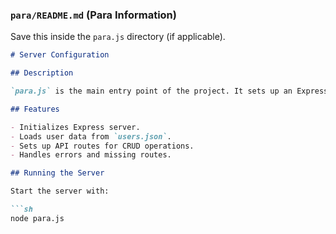 
###  `para/README.md` (Para Information)
Save this inside the `para.js` directory (if applicable).  

```markdown
# Server Configuration

## Description

`para.js` is the main entry point of the project. It sets up an Express server and defines routes for managing users.

## Features

- Initializes Express server.
- Loads user data from `users.json`.
- Sets up API routes for CRUD operations.
- Handles errors and missing routes.

## Running the Server

Start the server with:

```sh
node para.js
